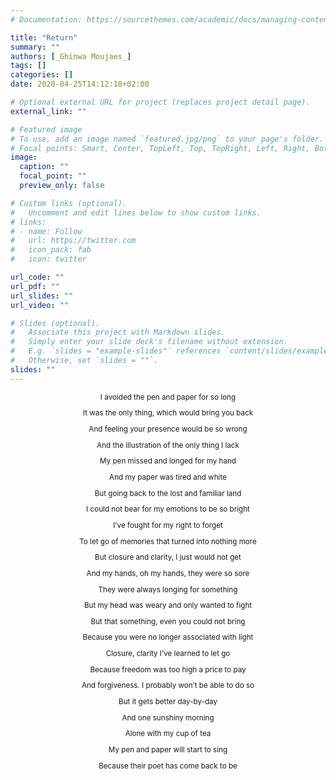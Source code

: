 ```yaml
---
# Documentation: https://sourcethemes.com/academic/docs/managing-content/

title: "Return"
summary: ""
authors: [_Ghinwa Moujaes_]
tags: []
categories: []
date: 2020-04-25T14:12:18+02:00

# Optional external URL for project (replaces project detail page).
external_link: ""

# Featured image
# To use, add an image named `featured.jpg/png` to your page's folder.
# Focal points: Smart, Center, TopLeft, Top, TopRight, Left, Right, BottomLeft, Bottom, BottomRight.
image:
  caption: ""
  focal_point: ""
  preview_only: false

# Custom links (optional).
#   Uncomment and edit lines below to show custom links.
# links:
# - name: Follow
#   url: https://twitter.com
#   icon_pack: fab
#   icon: twitter

url_code: ""
url_pdf: ""
url_slides: ""
url_video: ""

# Slides (optional).
#   Associate this project with Markdown slides.
#   Simply enter your slide deck's filename without extension.
#   E.g. `slides = "example-slides"` references `content/slides/example-slides.md`.
#   Otherwise, set `slides = ""`.
slides: ""
---
```


<small>
<p style="text-align: center;"> I avoided the pen and paper for so long </p>
<p style="text-align: center;"> It was the only thing, which would bring you back  </p>
<p style="text-align: center;"> And feeling your presence would be so wrong </p>
<p style="text-align: center;"> And the illustration of the only thing I lack  </p>
<p style="text-align: center;"> My pen missed and longed for my hand </p>
<p style="text-align: center;"> And my paper was tired and white </p>
<p style="text-align: center;"> But going back to the lost and familiar land  </p>
<p style="text-align: center;"> I could not bear for my emotions to be so bright </p>
<p style="text-align: center;">  </p>
<p style="text-align: center;"> I’ve fought for my right to forget </p>
<p style="text-align: center;"> To let go of memories that turned into nothing more </p>
<p style="text-align: center;"> But closure and clarity, I just would not get </p>
<p style="text-align: center;"> And my hands, oh my hands, they were so sore </p>
<p style="text-align: center;">  </p>
<p style="text-align: center;"> They were always longing for something </p>
<p style="text-align: center;"> But my head was weary and only wanted to fight </p>
<p style="text-align: center;"> But that something, even you could not bring </p>
<p style="text-align: center;"> Because you were no longer associated with light </p>
<p style="text-align: center;">  </p>
<p style="text-align: center;"> Closure, clarity I’ve learned to let go  </p>
<p style="text-align: center;"> Because freedom was too high a price to pay </p>
<p style="text-align: center;"> And forgiveness. I probably won’t be able to do so  </p>
<p style="text-align: center;"> But it gets better day-by-day </p>
<p style="text-align: center;">  </p>
<p style="text-align: center;"> And one sunshiny morning </p>
<p style="text-align: center;"> Alone with my cup of tea </p>
<p style="text-align: center;"> My pen and paper will start to sing </p>
<p style="text-align: center;"> Because their poet has come back to be </p>
</small>